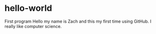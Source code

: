 # hello-world
First program
Hello my name is Zach and this my first time using GitHub. I really like computer science.

